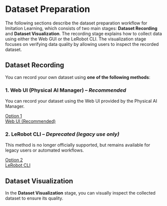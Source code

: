 # Dataset Preparation

The following sections describe the dataset preparation workflow for Imitation Learning, which consists of two main stages: **Dataset Recording** and **Dataset Visualization**.
The recording stage explains how to collect data using either the Web GUI or the LeRobot CLI.
The visualization stage focuses on verifying data quality by allowing users to inspect the recorded dataset.

## Dataset Recording

You can record your own dataset using **one of the following methods**:

### 1. Web UI (Physical AI Manager) – *Recommended*

You can record your dataset using the Web UI provided by the Physical AI Manager.

<a href="/ai_worker/dataset_preparation_with_web_ui_ai_worker" class="button-shortcut">
Option 1<br>Web UI (Recommended)
</a>

### 2. LeRobot CLI – *Deprecated (legacy use only)*

This method is no longer officially supported, but remains available for legacy users or automated workflows.

<a href="/ai_worker/dataset_preparation_with_lerobot_cli_ai_worker" class="button-shortcut">
Option 2<br>LeRobot CLI
</a>

## Dataset Visualization

In the **Dataset Visualization** stage, you can visually inspect the collected dataset to ensure its quality.
